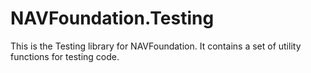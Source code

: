 # NAVFoundation.Testing

This is the Testing library for NAVFoundation. It contains a set of utility functions for testing code.
